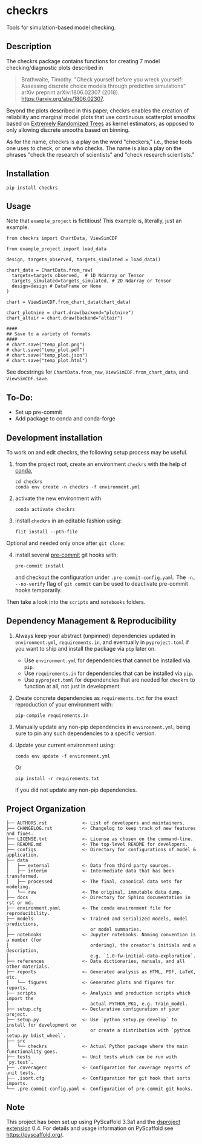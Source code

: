 # checkrs

Tools for simulation-based model checking.

## Description

The checkrs package contains functions for creating 7 model checking/diagnostic plots described in
> Brathwaite, Timothy. "Check yourself before you wreck yourself: Assessing
discrete choice models through predictive simulations" arXiv preprint
arXiv:1806.02307 (2018). https://arxiv.org/abs/1806.02307.

Beyond the plots described in this paper, checkrs enables the creation of reliability and marginal model plots that use continuous scatterplot smooths based on [Extremely Randomized Trees](https://scikit-learn.org/stable/modules/generated/sklearn.tree.ExtraTreeClassifier.html#sklearn.tree.ExtraTreeClassifier) as kernel estimators, as opposed to only allowing discrete smooths based on binning.

As for the name, checkrs is a play on the word "checkers," i.e., those tools one uses to check, or one who checks.
The name is also a play on the phrases "check the research of scientists" and "check research scientists."

## Installation

`pip install checkrs`

## Usage
Note that `example_project` is fictitious! This example is, literally, just an example.
```
from checkrs import ChartData, ViewSimCDF

from example_project import load_data

design, targets_observed, targets_simulated = load_data()

chart_data = ChartData.from_raw(
  targets=targets_observed,  # 1D Ndarray or Tensor
  targets_simulated=targets_simulated, # 2D Ndarray or Tensor
  design=design # DataFrame or None
)

chart = ViewSimCDF.from_chart_data(chart_data)

chart_plotnine = chart.draw(backend="plotnine")
chart_altair = chart.draw(backend="altair")

####
## Save to a variety of formats
####
# chart.save("temp_plot.png")
# chart.save("temp_plot.pdf")
# chart.save("temp_plot.json")
# chart.save("temp_plot.html")
```
See docstrings for `ChartData.from_raw`, `ViewSimCDF.from_chart_data`, and `ViewSimCDF.save`.

## To-Do:
   - Set up pre-commit
   - Add package to conda and conda-forge

## Development installation

To work on and edit checkrs, the following setup process may be useful.

1. from the project root, create an environment `checkrs` with the help of [conda](https://docs.conda.io/en/latest/),
   ```
   cd checkrs
   conda env create -n checkrs -f environment.yml
   ```
2. activate the new environment with
   ```
   conda activate checkrs
   ```
3. install `checkrs` in an editable fashion using:
   ```
   flit install --pth-file
   ```

Optional and needed only once after `git clone`:

4. install several [pre-commit] git hooks with:
   ```
   pre-commit install
   ```
   and checkout the configuration under `.pre-commit-config.yaml`.
   The `-n, --no-verify` flag of `git commit` can be used to deactivate pre-commit hooks temporarily.

Then take a look into the `scripts` and `notebooks` folders.

## Dependency Management & Reproducibility

1. Always keep your abstract (unpinned) dependencies updated in `environment.yml`, `requirements.in`, and eventually in `pyproject.toml` if you want to ship and install the package via `pip` later on.

   - Use `environment.yml` for dependencies that cannot be installed via `pip`.
   - Use `requirements.in` for dependencies that can be installed via `pip`.
   - Use `pyproject.toml` for dependencies that are needed for `checkrs` to function at all, not just in development.
2. Create concrete dependencies as `requirements.txt` for the exact reproduction of your environment with:
   ```
   pip-compile requirements.in
   ```
3. Manually update any non-pip dependencies in `environment.yml`, being sure to pin any such dependencies to a specific version.
3. Update your current environment using:
   ```
   conda env update -f environment.yml
   ```
   Or
   ```
   pip install -r requirements.txt
   ```
   if you did not update any non-pip dependencies.

## Project Organization

```
├── AUTHORS.rst             <- List of developers and maintainers.
├── CHANGELOG.rst           <- Changelog to keep track of new features and fixes.
├── LICENSE.txt             <- License as chosen on the command-line.
├── README.md               <- The top-level README for developers.
├── configs                 <- Directory for configurations of model & application.
├── data
│   ├── external            <- Data from third party sources.
│   ├── interim             <- Intermediate data that has been transformed.
│   ├── processed           <- The final, canonical data sets for modeling.
│   └── raw                 <- The original, immutable data dump.
├── docs                    <- Directory for Sphinx documentation in rst or md.
├── environment.yaml        <- The conda environment file for reproducibility.
├── models                  <- Trained and serialized models, model predictions,
│                              or model summaries.
├── notebooks               <- Jupyter notebooks. Naming convention is a number (for
│                              ordering), the creator's initials and a description,
│                              e.g. `1.0-fw-initial-data-exploration`.
├── references              <- Data dictionaries, manuals, and all other materials.
├── reports                 <- Generated analysis as HTML, PDF, LaTeX, etc.
│   └── figures             <- Generated plots and figures for reports.
├── scripts                 <- Analysis and production scripts which import the
│                              actual PYTHON_PKG, e.g. train_model.
├── setup.cfg               <- Declarative configuration of your project.
├── setup.py                <- Use `python setup.py develop` to install for development or
|                              or create a distribution with `python setup.py bdist_wheel`.
├── src
│   └── checkrs             <- Actual Python package where the main functionality goes.
├── tests                   <- Unit tests which can be run with `py.test`.
├── .coveragerc             <- Configuration for coverage reports of unit tests.
├── .isort.cfg              <- Configuration for git hook that sorts imports.
└── .pre-commit-config.yaml <- Configuration of pre-commit git hooks.
```

## Note

This project has been set up using PyScaffold 3.3a1 and the [dsproject extension] 0.4.
For details and usage information on PyScaffold see https://pyscaffold.org/.

[conda]: https://docs.conda.io/
[pre-commit]: https://pre-commit.com/
[Jupyter]: https://jupyter.org/
[nbstripout]: https://github.com/kynan/nbstripout
[Google style]: http://google.github.io/styleguide/pyguide.html#38-comments-and-docstrings
[dsproject extension]: https://github.com/pyscaffold/pyscaffoldext-dsproject
